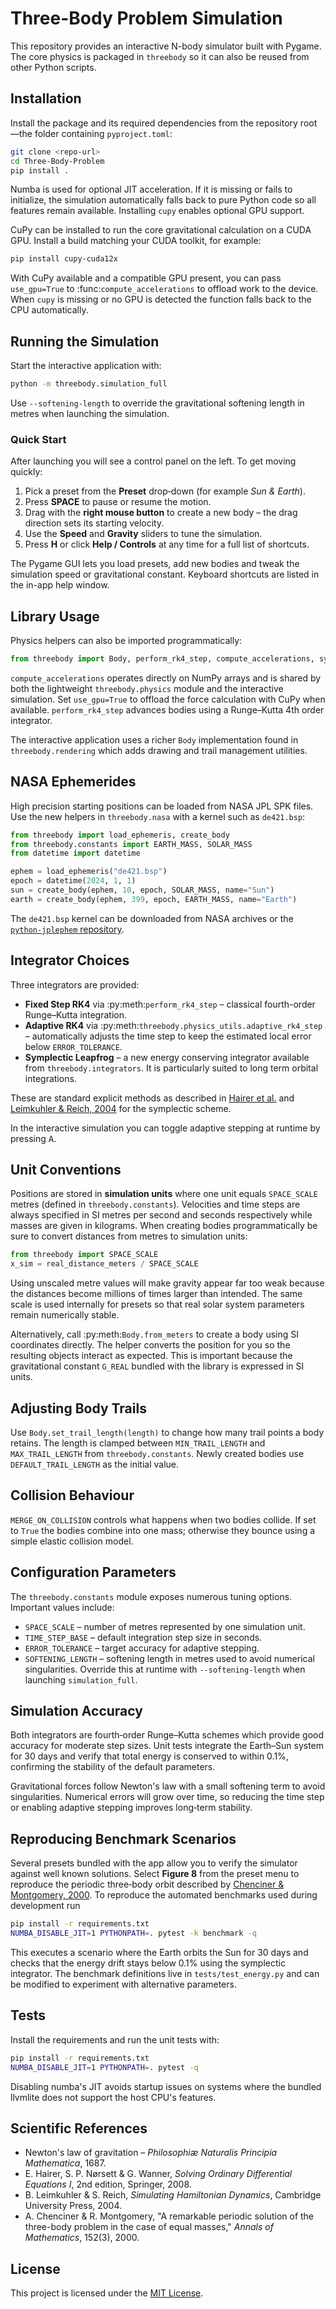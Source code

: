 # Three-Body Problem Simulation

This repository provides an interactive N-body simulator built with Pygame.  The
core physics is packaged in `threebody` so it can also be reused from other
Python scripts.

## Installation

Install the package and its required dependencies from the repository root—the
folder containing `pyproject.toml`:

```bash
git clone <repo-url>
cd Three-Body-Problem
pip install .
```

Numba is used for optional JIT acceleration. If it is missing or fails to
initialize, the simulation automatically falls back to pure Python code so all
features remain available.
Installing `cupy` enables optional GPU support.

CuPy can be installed to run the core gravitational calculation on a CUDA GPU.
Install a build matching your CUDA toolkit, for example:

```bash
pip install cupy-cuda12x
```

With CuPy available and a compatible GPU present, you can pass
``use_gpu=True`` to :func:`compute_accelerations` to offload work to the device.
When ``cupy`` is missing or no GPU is detected the function falls back to the
CPU automatically.

## Running the Simulation

Start the interactive application with:

```bash
python -m threebody.simulation_full
```

Use `--softening-length` to override the gravitational softening length in
metres when launching the simulation.

### Quick Start

After launching you will see a control panel on the left. To get moving quickly:

1. Pick a preset from the **Preset** drop‑down (for example *Sun & Earth*).
2. Press **SPACE** to pause or resume the motion.
3. Drag with the **right mouse button** to create a new body – the drag
   direction sets its starting velocity.
4. Use the **Speed** and **Gravity** sliders to tune the simulation.
5. Press **H** or click **Help / Controls** at any time for a full list of
   shortcuts.

The Pygame GUI lets you load presets, add new bodies and tweak the simulation
speed or gravitational constant.  Keyboard shortcuts are listed in the in-app
help window.

## Library Usage

Physics helpers can also be imported programmatically:

```python
from threebody import Body, perform_rk4_step, compute_accelerations, system_energy
```

`compute_accelerations` operates directly on NumPy arrays and is shared by both
the lightweight `threebody.physics` module and the interactive simulation.  Set
``use_gpu=True`` to offload the force calculation with CuPy when available.
`perform_rk4_step` advances bodies using a Runge–Kutta 4th order integrator.

The interactive application uses a richer `Body` implementation found in
`threebody.rendering` which adds drawing and trail management utilities.

## NASA Ephemerides

High precision starting positions can be loaded from NASA JPL SPK files. Use the
new helpers in ``threebody.nasa`` with a kernel such as ``de421.bsp``:

```python
from threebody import load_ephemeris, create_body
from threebody.constants import EARTH_MASS, SOLAR_MASS
from datetime import datetime

ephem = load_ephemeris("de421.bsp")
epoch = datetime(2024, 1, 1)
sun = create_body(ephem, 10, epoch, SOLAR_MASS, name="Sun")
earth = create_body(ephem, 399, epoch, EARTH_MASS, name="Earth")
```

The ``de421.bsp`` kernel can be downloaded from NASA archives or the
[``python-jplephem`` repository](https://github.com/brandon-rhodes/python-jplephem/blob/master/de421.bsp).

## Integrator Choices

Three integrators are provided:

* **Fixed Step RK4** via :py:meth:`perform_rk4_step` – classical fourth-order
  Runge–Kutta integration.
* **Adaptive RK4** via :py:meth:`threebody.physics_utils.adaptive_rk4_step` –
  automatically adjusts the time step to keep the estimated local error below
  ``ERROR_TOLERANCE``.
* **Symplectic Leapfrog** – a new energy conserving integrator available from
  ``threebody.integrators``. It is particularly suited to long term orbital
  integrations.

These are standard explicit methods as described in
[Hairer et&nbsp;al.](https://doi.org/10.1007/978-3-642-05415-1) and
[Leimkuhler &amp; Reich, 2004](https://doi.org/10.1017/CBO9780511614117) for the
symplectic scheme.

In the interactive simulation you can toggle adaptive stepping at runtime by
pressing <kbd>A</kbd>.

## Unit Conventions

Positions are stored in **simulation units** where one unit equals
`SPACE_SCALE` metres (defined in `threebody.constants`).  Velocities and time
steps are always specified in SI metres per second and seconds respectively
while masses are given in kilograms.  When creating bodies programmatically be
sure to convert distances from metres to simulation units:

```python
from threebody import SPACE_SCALE
x_sim = real_distance_meters / SPACE_SCALE
```

Using unscaled metre values will make gravity appear far too weak because the
distances become millions of times larger than intended.  The same scale is used
internally for presets so that real solar system parameters remain numerically
stable.

Alternatively, call :py:meth:`Body.from_meters` to create a body using SI
coordinates directly. The helper converts the position for you so the resulting
objects interact as expected.  This is important because the gravitational
constant ``G_REAL`` bundled with the library is expressed in SI units.

## Adjusting Body Trails

Use `Body.set_trail_length(length)` to change how many trail points a body
retains. The length is clamped between `MIN_TRAIL_LENGTH` and
`MAX_TRAIL_LENGTH` from `threebody.constants`. Newly created bodies use
`DEFAULT_TRAIL_LENGTH` as the initial value.

## Collision Behaviour

`MERGE_ON_COLLISION` controls what happens when two bodies collide. If set to
`True` the bodies combine into one mass; otherwise they bounce using a simple
elastic collision model.

## Configuration Parameters

The `threebody.constants` module exposes numerous tuning options. Important
values include:

* ``SPACE_SCALE`` – number of metres represented by one simulation unit.
* ``TIME_STEP_BASE`` – default integration step size in seconds.
* ``ERROR_TOLERANCE`` – target accuracy for adaptive stepping.
* ``SOFTENING_LENGTH`` – softening length in metres used to avoid numerical
  singularities. Override this at runtime with ``--softening-length`` when
  launching ``simulation_full``.

## Simulation Accuracy

Both integrators are fourth‑order Runge–Kutta schemes which provide good
accuracy for moderate step sizes.  Unit tests integrate the Earth–Sun system for
30 days and verify that total energy is conserved to within 0.1%, confirming the
stability of the default parameters.

Gravitational forces follow Newton's law with a small softening term to avoid
singularities.  Numerical errors will grow over time, so reducing the time step
or enabling adaptive stepping improves long‑term stability.

## Reproducing Benchmark Scenarios

Several presets bundled with the app allow you to verify the simulator against
well known solutions.  Select **Figure 8** from the preset menu to reproduce the
periodic three‑body orbit described by [Chenciner & Montgomery, 2000](https://doi.org/10.1007/s002200050016).
To reproduce the automated benchmarks used during development run

```bash
pip install -r requirements.txt
NUMBA_DISABLE_JIT=1 PYTHONPATH=. pytest -k benchmark -q
```

This executes a scenario where the Earth orbits the Sun for 30 days and checks
that the energy drift stays below 0.1% using the symplectic integrator. The
benchmark definitions live in ``tests/test_energy.py`` and can be modified to
experiment with alternative parameters.

## Tests

Install the requirements and run the unit tests with:

```bash
pip install -r requirements.txt
NUMBA_DISABLE_JIT=1 PYTHONPATH=. pytest -q
```

Disabling numba's JIT avoids startup issues on systems where the bundled
llvmlite does not support the host CPU's features.

## Scientific References

* Newton's law of gravitation – *Philosophiæ Naturalis Principia Mathematica*, 1687.
* E. Hairer, S. P. Nørsett &amp; G. Wanner, *Solving Ordinary Differential
  Equations I*, 2nd edition, Springer, 2008.
* B. Leimkuhler &amp; S. Reich, *Simulating Hamiltonian Dynamics*, Cambridge
  University Press, 2004.
* A. Chenciner &amp; R. Montgomery, "A remarkable periodic solution of the
  three-body problem in the case of equal masses," *Annals of Mathematics*,
  152(3), 2000.

## License

This project is licensed under the [MIT License](LICENSE).
